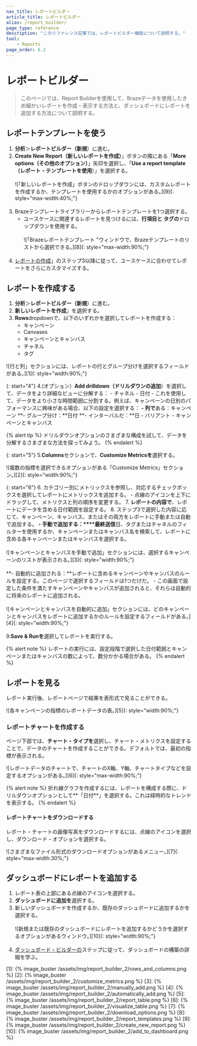 ```yaml
---
nav_title: レポートビルダー
article_title: レポートビルダー
alias: /report_builder/
page_type: reference
description: "このリファレンス記事では、レポートビルダー機能について説明する。"
tool:
    - Reports
page_order: 6.2
---
```


# レポートビルダー

> このページでは、Report Builderを使用して、Brazeデータを使用したきめ細かいレポートを作成・表示する方法と、ダッシュボードにレポートを追加する方法について説明する。

## レポートテンプレートを使う

1. **分析**＞**レポートビルダー（新規**）に進む。
2. **Create New Report（新しいレポートを作成）**」ボタンの隣にある「**More options（その他のオプション）**」矢印を選択し、「**Use a report template（レポート・テンプレートを使用**）」を選択する。<br><br>![「新しいレポートを作成」ボタンのドロップダウンには、カスタムレポートを作成するか、テンプレートを使用するかのオプションがある。][9]{: style="max-width:40%;"}<br><br>
3. Brazeテンプレートライブラリーからレポートテンプレートを1つ選択する。
    - ユースケースに関連するレポートを見つけるには、**行項目と** **タグの**ドロップダウンを使用する。<br><br>![「Brazeレポートテンプレート "ウィンドウで、Brazeテンプレートのリストから選択できる。][8]{: style="max-width:90%;"}<br><br>
4. [レポートの作成](#creating-a-report)」のステップ3以降に従って、ユースケースに合わせてレポートをさらにカスタマイズする。

## レポートを作成する

1. **分析**＞**レポートビルダー（新規**）に進む。
2. **新しいレポートを作成**」を選択する。
3. **Rows**dropdownで、以下のいずれかを選択してレポートを作成する：
    - キャンペーン
    - Canvases
    - キャンペーンとキャンバス
    - チャネル
    - タグ

![行と列」セクションには、レポートの行とグループ分けを選択するフィールドがある。][1]{: style="width:90%;"}

{: start="4"}
4\.(オプション）**Add drilldown（ドリルダウンの追加**）を選択して、データをより詳細なビューに分解する：
    \- チャネル
    \- 日付
        \- これを使用して、データをより小さな時間範囲に分割する。例えば、キャンペーンの日別のパフォーマンスに興味がある場合、以下の設定を選択する：
            **\- 列で**ある：キャンペーン
            **\- グループ分け：**日付
            **\- インターバルだ：**日
    \- バリアント
    \- キャンペーンとキャンバス

{% alert tip %}
ドリルダウンオプションのさまざまな構成を試して、データを分解するさまざまな方法を探ってみよう。
{% endalert %}

{: start="5"}
5\.**Columns**セクションで、**Customize Metricsを**選択する。

![複数の指標を選択できるオプションがある「Customize Metrics」セクション。][2]{: style="width:90%;"}

{: start="6"}
6. カテゴリー別にメトリックスを参照し、対応するチェックボックスを選択してレポートにメトリックスを追加する。
    \- 点線のアイコンを上下にドラッグして、メトリクスと列の順序を変更する。
7. **レポートの内容で**、レポートにデータを含める日付範囲を設定する。
8. ステップ3で選択した内容に応じて、キャンペーン、キャンバス、またはその両方をレポートに手動または自動で追加する。
    **\- 手動で追加する：****最終送信**日、タグまたはチャネルのフィルターを使用するか、キャンペーンまたはキャンバス名を検索して、レポートに含める各キャンペーンまたはキャンバスを選択する。<br><br>![キャンペーンとキャンバスを手動で追加」セクションには、選択するキャンペーンのリストが表示される。][3]{: style="width:90%;"}<br><br>
    **\- 自動的に追加される：**レポートに含めるキャンペーンやキャンバスのルールを設定する。このページで選択するフィールドは1つだけだ。
        \- この画面で設定した条件を満たすキャンペーンやキャンバスが追加されると、それらは自動的に将来のレポートに追加される。<br><br>![キャンペーンとキャンバスを自動的に追加」セクションには、どのキャンペーンとキャンバスをレポートに追加するかのルールを設定するフィールドがある。][4]{: style="width:90%;"}<br><br>
9\.**Save & Runを**選択してレポートを実行する。

{% alert note %}
レポートの実行には、設定段階で選択した日付範囲とキャンペーンまたはキャンバスの数によって、数分かかる場合がある。
{% endalert %}

## レポートを見る

レポート実行後、レポートページで結果を表形式で見ることができる。 

![各キャンペーンの指標のレポートデータの表。][5]{: style="width:90%;"}

### レポートチャートを作成する

ページ下部では、**チャート・タイプを**選択し、チャート・メトリクスを設定することで、データのチャートを作成することができる。デフォルトでは、最初の指標が表示される。

![レポートデータのチャートで、チャートのX軸、Y軸、チャートタイプなどを設定するオプションがある。][6]{: style="max-width:90%;"}

{% alert note %}
折れ線グラフを作成するには、レポートを構成する際に、ドリルダウンオプションとして**「日付**」を選択する。これは経時的なトレンドを表示する。
{% endalert %}

#### レポートチャートをダウンロードする

レポート・チャートの画像写真をダウンロードするには、点線のアイコンを選択し、ダウンロード・オプションを選択する。

![さまざまなファイル形式のダウンロードオプションがあるメニュー。][7]{: style="max-width:30%;"}

## ダッシュボードにレポートを追加する

1. レポート表の上部にある点線のアイコンを選択する。
2. **ダッシュボードに追加を**選択する。
3. 新しいダッシュボードを作成するか、既存のダッシュボードに追加するかを選択する。<br><br>![新規または既存のダッシュボードにレポートを追加するかどうかを選択するオプションがあるウィンドウ。][10]{: style="width:90%;"}<br><br>
4. [ダッシュボード・ビルダーの]({{site.baseurl}}/user_guide/analytics/reporting/dashboard_builder/)ステップに従って、ダッシュボードの構築の詳細を学ぶ。

[1]: {% image_buster /assets/img/report_builder_2/rows_and_columns.png %}
[2]: {% image_buster /assets/img/report_builder_2/customize_metrics.png %}
[3]: {% image_buster /assets/img/report_builder_2/manually_add.png %}
[4]: {% image_buster /assets/img/report_builder_2/automatically_add.png %}
[5]: {% image_buster /assets/img/report_builder_2/report_table.png %}
[6]: {% image_buster /assets/img/report_builder_2/visualize_table.png %}
[7]: {% image_buster /assets/img/report_builder_2/download_options.png %}
[8]: {% image_buster /assets/img/report_builder_2/report_templates.png %}
[9]: {% image_buster /assets/img/report_builder_2/create_new_report.png %}
[10]: {% image_buster /assets/img/report_builder_2/add_to_dashboard.png %} 